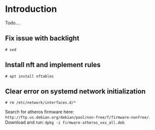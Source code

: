 # Introduction
Todo....

## Fix issue with backlight
```
# sed
```

## Install nft and implement rules
```
# apt install nftables
```

## Clear error on systemd network initialization
```
# rm /etc/network/interfaces.d/*

```

Search for atheros firmware here: `http://ftp.us.debian.org/debian/pool/non-free/f/firmware-nonfree/`. 
Download and run: `dpkg -i firmware-atheros_xxx_all.deb` 

